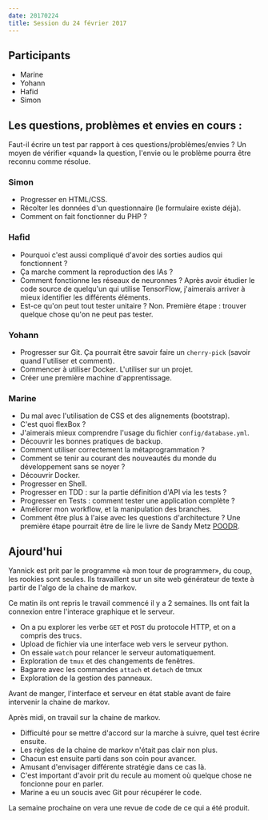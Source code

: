 ```yaml
---
date: 20170224
title: Session du 24 février 2017
---
```


## Participants

- Marine
- Yohann
- Hafid
- Simon

## Les questions, problèmes et envies en cours :

Faut-il écrire un test par rapport à ces questions/problèmes/envies ? Un moyen
de vérifier «quand» la question, l'envie ou le problème pourra être reconnu
comme résolue.


### Simon

- Progresser en HTML/CSS.
- Récolter les données d'un questionnaire (le formulaire existe déjà).
- Comment on fait fonctionner du PHP ?


### Hafid

- Pourquoi c'est aussi compliqué d'avoir des sorties audios qui fonctionnent ?
- Ça marche comment la reproduction des IAs ?
- Comment fonctionne les réseaux de neuronnes ? Après avoir étudier le code
  source de quelqu'un qui utilise TensorFlow, j'aimerais arriver à mieux
  identifier les différents éléments.
- Est-ce qu'on peut tout tester unitaire ? Non. Première étape : trouver
  quelque chose qu'on ne peut pas tester.

### Yohann

- Progresser sur Git. Ça pourrait être savoir faire un `cherry-pick` (savoir
  quand l'utiliser et comment).
- Commencer à utiliser Docker. L'utiliser sur un projet.
- Créer une première machine d'apprentissage.


### Marine

- Du mal avec l'utilisation de CSS et des alignements (bootstrap).
- C'est quoi flexBox ?
- J'aimerais mieux comprendre l'usage du fichier `config/database.yml`.
- Découvrir les bonnes pratiques de backup.
- Comment utiliser correctement la métaprogrammation ?
- Comment se tenir au courant des nouveautés du monde du développement sans se
  noyer ?
- Découvrir Docker.
- Progresser en Shell.
- Progresser en TDD : sur la partie définition d'API via les tests ?
- Progresser en Tests : comment tester une application complète ?
- Améliorer mon workflow, et la manipulation des branches.
- Comment être plus à l'aise avec les questions d'architecture ? Une première
  étape pourrait être de lire le livre de Sandy Metz
  [POODR](http://www.poodr.com/).


## Ajourd'hui

Yannick est prit par le programme «à mon tour de programmer», du coup, les
rookies sont seules. Ils travaillent sur un site web générateur de texte à
partir de l'algo de la chaine de markov.

Ce matin ils ont repris le travail commencé il y a 2 semaines. Ils ont fait la connexion entre l'interace graphique et le serveur.

- On a pu explorer les verbe `GET` et `POST` du protocole HTTP, et on a compris des trucs.
- Upload de fichier via une interface web vers le serveur python.
- On essaie `watch` pour relancer le serveur automatiquement.
- Exploration de `tmux` et des changements de fenêtres.
- Bagarre avec les commandes `attach` et `detach` de tmux
- Exploration de la gestion des panneaux.

Avant de manger, l'interface et serveur en état stable avant de faire intervenir la chaine de markov.

Après midi, on travail sur la chaine de markov.

- Difficulté pour se mettre d'accord sur la marche à suivre, quel test écrire ensuite.
- Les règles de la chaine de markov n'était pas clair non plus.
- Chacun est ensuite parti dans son coin pour avancer.
- Amusant d'envisager différente stratégie dans ce cas là.
- C'est important d'avoir prit du recule au moment où quelque chose ne foncionne pour en parler.
- Marine a eu un soucis avec Git pour récupérer le code.


La semaine prochaine on vera une revue de code de ce qui a été produit.

